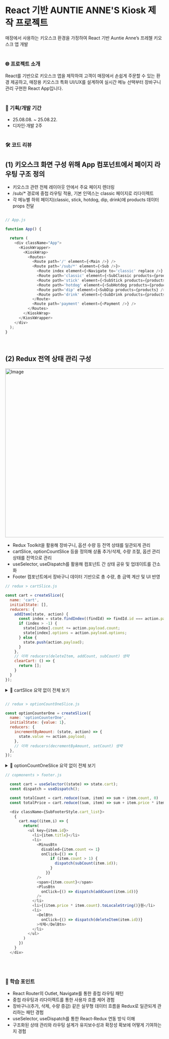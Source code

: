 # React 기반 AUNTIE ANNE'S Kiosk 제작 프로젝트
매장에서 사용하는 키오스크 환경을 가정하여 React 기반 Auntie Anne’s 프레첼 키오스크 앱 개발
<br/><br/>

### 🌐 프로젝트 소개
React를 기반으로 키오스크 앱을 제작하여 고객이 매장에서 손쉽게 주문할 수 있는 환경 제공하고,
매장용 키오스크 특화 UI/UX를 설계하여 실시간 메뉴 선택부터 장바구니 관리 구현한 React App입니다.
<br/><br/>

### 📅 기획/개발 기간
- 25.08.08. ~ 25.08.22.  
- 디자인·개발 2주
<br/><br/>

### 🛠️ 코드 리뷰
## (1) 키오스크 화면 구성 위해 App 컴포넌트에서 페이지 라우팅 구조 정의
- 키오스크 관련 전체 레이아웃 안에서 주요 페이지 렌더링
- /sub/* 경로에 중첩 라우팅 적용, 기본 인덱스는 classic 페이지로 리다이렉트
- 각 메뉴별 하위 페이지(classic, stick, hotdog, dip, drink)에 products 데이터 props 전달

```javascript

// App.js

function App() {

  return (
    <div className="App">
      <KioskWrapper>
        <KioskWrap>
          <Routes>
            <Route path='/' element={<Main />} />
            <Route path='/sub/*' element={<Sub />}>
              <Route index element={<Navigate to='classic' replace />} />
              <Route path='classic' element={<SubClassic products={products} />} />
              <Route path='stick' element={<SubStick products={products} />} />
              <Route path='hotdog' element={<SubHotdog products={products} />} />
              <Route path='dip' element={<SubDip products={products} />} />
              <Route path='drink' element={<SubDrink products={products} />} />
            </Route>
            <Route path='payment' element={<Payment />} />
          </Routes>
        </KioskWrap>
      </KioskWrapper>
    </div>
  );
}
```
<br/>

## (2) Redux 전역 상태 관리 구성
<img width="846" height="536" alt="Image" src="https://github.com/user-attachments/assets/d2c9f819-52ad-4271-b0bb-3a1239f3ecbb" />

- Redux Toolkit을 활용해 장바구니, 옵션 수량 등 전역 상태를 일관되게 관리
- cartSlice, optionCountSlice 등을 정의해 상품 추가/삭제, 수량 조절, 옵션 관리 상태를 전역으로 관리
- useSelector, useDispatch를 활용해 컴포넌트 간 상태 공유 및 업데이트를 간소화
- Footer 컴포넌트에서 장바구니 데이터 기반으로 총 수량, 총 금액 계산 및 UI 반영
```javascript
// redux > cartSlice.js

const cart = createSlice({
  name: 'cart',
  initialState: [],
  reducers: {
    addItem(state, action) {
      const index = state.findIndex((findId) => findId.id === action.payload.id)
      if (index > -1) {
        state[index].count += action.payload.count;
        state[index].options = action.payload.options;
      } else {
        state.push(action.payload);
      }
    },
    // 이하 reducers(deleteItem, addCount, subCount) 생략
    clearCart: () => {
      return [];
    }
  }
});
```

<details>
  <summary>🔎 cartSlice 요약 없이 전체 보기</summary>

```javascript

import { createSlice } from "@reduxjs/toolkit";

const cart = createSlice({
  name: 'cart',
  initialState: [],
  reducers: {
    addItem(state, action) {
      const index = state.findIndex((findId) => findId.id === action.payload.id)
      if (index > -1) {
        state[index].count += action.payload.count;
        state[index].options = action.payload.options;
      } else {
        state.push(action.payload);
      }
    },
    deleteItem(state, action) {
      const index = state.findIndex((findId) => findId.id === action.payload);
      state.splice(index, 1);
    },
    addCount(state, action) {
      const index = state.findIndex((findId) => findId.id === action.payload);
      state[index].count++;
    },
    subCount(state, action) {
      const index = state.findIndex((findId) => findId.id === action.payload);
      state[index].count--;
    },
    clearCart: () => {
      return [];
    }
  }
});

export const { addItem, deleteItem, addCount, subCount, clearCart } = cart.actions;
export default cart.reducer;
```
  
</details>

```javascript

// redux > optionCountOneSlice.js

const optionCounterOne = createSlice({
  name: 'optionCounterOne',
  initialState: {value: 1},
  reducers: {
    incrementByAmount: (state, action) => {
      state.value += action.payload;
    },
    // 이하 reducers(decrementByAmount, setCount) 생략
  },
});
```

<details>
  <summary>🔎 optionCountOneSlice 요약 없이 전체 보기</summary>

  
```javascript

// redux > optionCountOneSlice.js

import { createSlice } from "@reduxjs/toolkit";

const optionCounterOne = createSlice({
  name: 'optionCounterOne',
  initialState: {value: 1},
  reducers: {
    incrementByAmount: (state, action) => {
      state.value += action.payload;
    },
    decrementByAmount: (state, action) => {
      state.value -= action.payload;
    },
    setCount: (state, action) => {
      state.value = action.payload;
    }
  },
});

export const { incrementByAmount, decrementByAmount, setCount } = optionCounterOne.actions;
export default optionCounterOne.reducer;
```

</details>

``` javascript
// copmonents > footer.js

  const cart = useSelector((state) => state.cart);
  const dispatch = useDispatch();

  const totalCount = cart.reduce((sum, item) => sum + item.count, 0)
  const totalPrice = cart.reduce((sum, item) => sum + item.price * item.count, 0)

  <div className={SubFooterStyle.cart_list}>
    {
      cart.map((item,i) => {
        return(
          <ul key={item.id}>
            <li>{item.title}</li>
            <li>
              <MinusBtn
                disabled={item.count <= 1}
                onClick={() => {
                    if (item.count > 1) {
                      dispatch(subCount(item.id));
                    }
                  }}
              />
              <span>{item.count}</span>
              <PlusBtn
                onClick={() => dispatch(addCount(item.id))}
              />
            </li>
            <li>{(item.price * item.count).toLocaleString()}원</li>
            <li>
              <DelBtn
                onClick={() => dispatch(deleteItem(item.id))}
              >삭제</DelBtn>
            </li>
          </ul>
        )
      })
    }
  </div>
```

<br><br/>

### 🔹 학습 포인트
- React Router의 Outlet, Navigate를 통한 중첩 라우팅 패턴
- 중첩 라우팅과 리다이렉트를 통한 사용자 흐름 제어 경험
- 장바구니(추가, 삭제, 수량 증감) 같은 실무형 데이터 흐름을 Redux로 일관되게 관리하는 패턴 경험
- useSelector, useDispatch를 통한 React-Redux 연동 방식 이해
- 구조화된 상태 관리와 라우팅 설계가 유지보수성과 확장성 확보에 어떻게 기여하는지 경험
<br/><br/>
